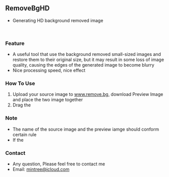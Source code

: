 
## RemoveBgHD
- Generating HD background removed image
<br>

### <green>Feature
- A useful tool that use the background removed small-sized images and restore them to their original size, but it may result in some loss of image quality, causing the edges of the generated image to become blurry
- Nice processing speed, nice effect

### <green>How To Use
1. Upload your source image to www.remove.bg, download Preview Image and place the two image together
2. Drag the 

### <green>Note
- The name of the source image and the preview iamge should conform certain rule
- If the 

### <green>Contact
- Any question, Please feel free to contact me
- Email: mintree@icloud.com

<head>
    <link rel="stylesheet" type="text/css" href="../../style/style.css">
</head>